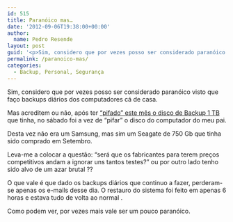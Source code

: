 ```yaml
---
id: 515
title: Paranóico mas…
date: '2012-09-06T19:38:00+00:00'
author: 
  name: Pedro Resende
layout: post
guid: '<p>Sim, considero que por vezes posso ser considerado paranóico visto que faço backups diários dos computadores cá de casa.</p><p>Mas acreditem ou não, após ter <a href="http://blog.resende.biz/RMA" target="_self">“pifado” este mês o disco de Backup 1 TB<'
permalink: /paranoico-mas/
categories:
  - Backup, Personal, Segurança
---
```

Sim, considero que por vezes posso ser considerado paranóico visto que faço backups diários dos computadores cá de casa.

Mas acreditem ou não, após ter <a href="http://blog.resende.biz/RMA" target="_self">“pifado” este mês o disco de Backup 1 TB</a> que tinha, no sábado foi a vez de “pifar” o disco do computador do meu pai.

Desta vez não era um Samsung, mas sim um Seagate de 750 Gb que tinha sido comprado em Setembro.

Leva-me a colocar a questão: “será que os fabricantes para terem preços competitivos andam a ignorar uns tantos testes?” ou por outro lado tenho sido alvo de um azar brutal ??

O que vale é que dado os backups diários que continuo a fazer, perderam-se apenas os e-mails desse dia. O restauro do sistema foi feito em apenas 6 horas e estava tudo de volta ao normal .

Como podem ver, por vezes mais vale ser um pouco paranóico.